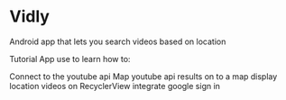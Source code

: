 # Vidly
Android app that lets you search videos based on location 

Tutorial App
use to learn how to:

Connect to the youtube api
Map youtube api results on to a map
display location videos on RecyclerView
integrate google sign in
